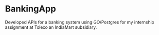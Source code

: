 # BankingApp
Developed APIs for a banking system using GO/Postgres for my internship assignment at Tolexo an IndiaMart subsidiary.  
